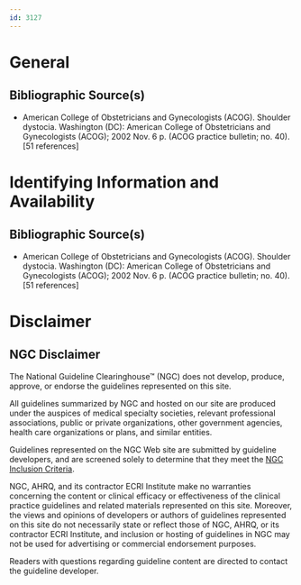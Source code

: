 ```yaml
---
id: 3127
---
```


# General

## Bibliographic Source(s)

- American College of Obstetricians and Gynecologists (ACOG). Shoulder dystocia. Washington (DC): American College of Obstetricians and Gynecologists (ACOG); 2002 Nov. 6 p. (ACOG practice bulletin; no. 40). [51 references]

# Identifying Information and Availability

## Bibliographic Source(s)

- American College of Obstetricians and Gynecologists (ACOG). Shoulder dystocia. Washington (DC): American College of Obstetricians and Gynecologists (ACOG); 2002 Nov. 6 p. (ACOG practice bulletin; no. 40). [51 references]

# Disclaimer

## NGC Disclaimer

The National Guideline Clearinghouse™ (NGC) does not develop, produce, approve, or endorse the guidelines represented on this site.

All guidelines summarized by NGC and hosted on our site are produced under the auspices of medical specialty societies, relevant professional associations, public or private organizations, other government agencies, health care organizations or plans, and similar entities.

Guidelines represented on the NGC Web site are submitted by guideline developers, and are screened solely to determine that they meet the [NGC Inclusion Criteria](/help-and-about/summaries/inclusion-criteria).

NGC, AHRQ, and its contractor ECRI Institute make no warranties concerning the content or clinical efficacy or effectiveness of the clinical practice guidelines and related materials represented on this site. Moreover, the views and opinions of developers or authors of guidelines represented on this site do not necessarily state or reflect those of NGC, AHRQ, or its contractor ECRI Institute, and inclusion or hosting of guidelines in NGC may not be used for advertising or commercial endorsement purposes.

Readers with questions regarding guideline content are directed to contact the guideline developer.

